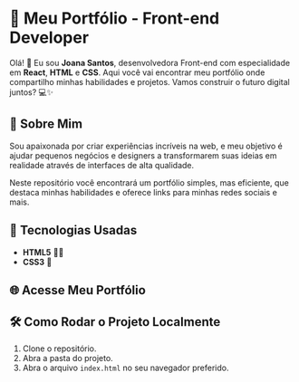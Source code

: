 # 🚀 Meu Portfólio - Front-end Developer

Olá! 👋 Eu sou **Joana Santos**, desenvolvedora Front-end com especialidade em **React**, **HTML** e **CSS**. Aqui você vai encontrar meu portfólio onde compartilho minhas habilidades e projetos. Vamos construir o futuro digital juntos? 💻✨

## 💼 Sobre Mim

Sou apaixonada por criar experiências incríveis na web, e meu objetivo é ajudar pequenos negócios e designers a transformarem suas ideias em realidade através de interfaces de alta qualidade.

Neste repositório você encontrará um portfólio simples, mas eficiente, que destaca minhas habilidades e oferece links para minhas redes sociais e mais.

## 🔧 Tecnologias Usadas

- **HTML5** 🧑‍💻
- **CSS3** 🎨

## 🌐 Acesse Meu Portfólio

## 🛠️ Como Rodar o Projeto Localmente

1. Clone o repositório.
2. Abra a pasta do projeto.
3. Abra o arquivo `index.html` no seu navegador preferido.
